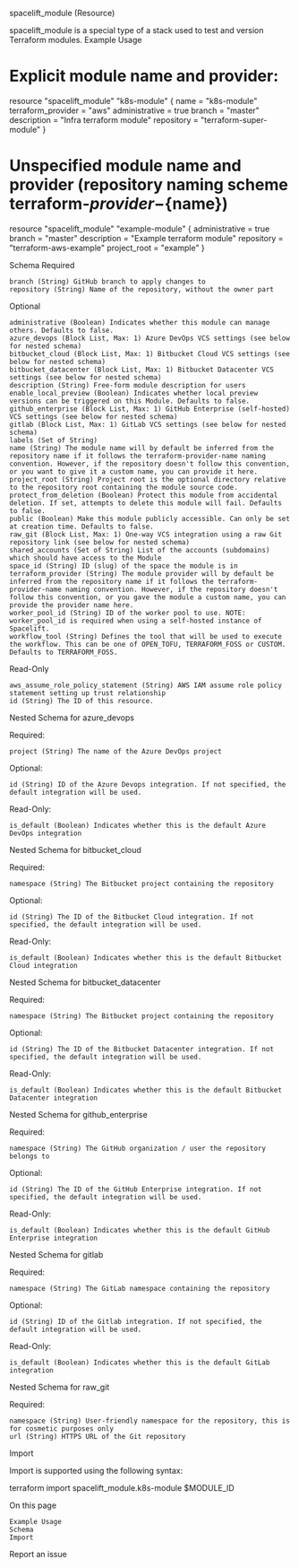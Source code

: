 
spacelift_module (Resource)

spacelift_module is a special type of a stack used to test and version Terraform modules.
Example Usage

# Explicit module name and provider:
resource "spacelift_module" "k8s-module" {
  name               = "k8s-module"
  terraform_provider = "aws"
  administrative     = true
  branch             = "master"
  description        = "Infra terraform module"
  repository         = "terraform-super-module"
}

# Unspecified module name and provider (repository naming scheme terraform-${provider}-${name})
resource "spacelift_module" "example-module" {
  administrative = true
  branch         = "master"
  description    = "Example terraform module"
  repository     = "terraform-aws-example"
  project_root   = "example"
}

Schema
Required

    branch (String) GitHub branch to apply changes to
    repository (String) Name of the repository, without the owner part

Optional

    administrative (Boolean) Indicates whether this module can manage others. Defaults to false.
    azure_devops (Block List, Max: 1) Azure DevOps VCS settings (see below for nested schema)
    bitbucket_cloud (Block List, Max: 1) Bitbucket Cloud VCS settings (see below for nested schema)
    bitbucket_datacenter (Block List, Max: 1) Bitbucket Datacenter VCS settings (see below for nested schema)
    description (String) Free-form module description for users
    enable_local_preview (Boolean) Indicates whether local preview versions can be triggered on this Module. Defaults to false.
    github_enterprise (Block List, Max: 1) GitHub Enterprise (self-hosted) VCS settings (see below for nested schema)
    gitlab (Block List, Max: 1) GitLab VCS settings (see below for nested schema)
    labels (Set of String)
    name (String) The module name will by default be inferred from the repository name if it follows the terraform-provider-name naming convention. However, if the repository doesn't follow this convention, or you want to give it a custom name, you can provide it here.
    project_root (String) Project root is the optional directory relative to the repository root containing the module source code.
    protect_from_deletion (Boolean) Protect this module from accidental deletion. If set, attempts to delete this module will fail. Defaults to false.
    public (Boolean) Make this module publicly accessible. Can only be set at creation time. Defaults to false.
    raw_git (Block List, Max: 1) One-way VCS integration using a raw Git repository link (see below for nested schema)
    shared_accounts (Set of String) List of the accounts (subdomains) which should have access to the Module
    space_id (String) ID (slug) of the space the module is in
    terraform_provider (String) The module provider will by default be inferred from the repository name if it follows the terraform-provider-name naming convention. However, if the repository doesn't follow this convention, or you gave the module a custom name, you can provide the provider name here.
    worker_pool_id (String) ID of the worker pool to use. NOTE: worker_pool_id is required when using a self-hosted instance of Spacelift.
    workflow_tool (String) Defines the tool that will be used to execute the workflow. This can be one of OPEN_TOFU, TERRAFORM_FOSS or CUSTOM. Defaults to TERRAFORM_FOSS.

Read-Only

    aws_assume_role_policy_statement (String) AWS IAM assume role policy statement setting up trust relationship
    id (String) The ID of this resource.

Nested Schema for azure_devops

Required:

    project (String) The name of the Azure DevOps project

Optional:

    id (String) ID of the Azure Devops integration. If not specified, the default integration will be used.

Read-Only:

    is_default (Boolean) Indicates whether this is the default Azure DevOps integration

Nested Schema for bitbucket_cloud

Required:

    namespace (String) The Bitbucket project containing the repository

Optional:

    id (String) The ID of the Bitbucket Cloud integration. If not specified, the default integration will be used.

Read-Only:

    is_default (Boolean) Indicates whether this is the default Bitbucket Cloud integration

Nested Schema for bitbucket_datacenter

Required:

    namespace (String) The Bitbucket project containing the repository

Optional:

    id (String) The ID of the Bitbucket Datacenter integration. If not specified, the default integration will be used.

Read-Only:

    is_default (Boolean) Indicates whether this is the default Bitbucket Datacenter integration

Nested Schema for github_enterprise

Required:

    namespace (String) The GitHub organization / user the repository belongs to

Optional:

    id (String) The ID of the GitHub Enterprise integration. If not specified, the default integration will be used.

Read-Only:

    is_default (Boolean) Indicates whether this is the default GitHub Enterprise integration

Nested Schema for gitlab

Required:

    namespace (String) The GitLab namespace containing the repository

Optional:

    id (String) ID of the Gitlab integration. If not specified, the default integration will be used.

Read-Only:

    is_default (Boolean) Indicates whether this is the default GitLab integration

Nested Schema for raw_git

Required:

    namespace (String) User-friendly namespace for the repository, this is for cosmetic purposes only
    url (String) HTTPS URL of the Git repository

Import

Import is supported using the following syntax:

terraform import spacelift_module.k8s-module $MODULE_ID

On this page

    Example Usage
    Schema
    Import

Report an issue 